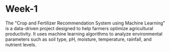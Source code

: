 # Week-1
The "Crop and Fertilizer Recommendation System using Machine Learning" is a data-driven project designed to help farmers optimize agricultural productivity. It uses machine learning algorithms to analyze environmental parameters such as soil type, pH, moisture, temperature, rainfall, and nutrient levels. 
